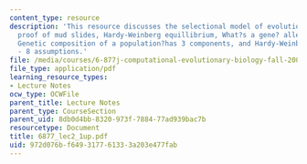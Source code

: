```yaml
---
content_type: resource
description: 'This resource discusses the selectional model of evolution, Fisher?s
  proof of mud slides, Hardy-Weinberg equillibrium, What?s a gene? alleles and genotypes:
  Genetic composition of a population?has 3 components, and Hardy-Weinberg equillibrium
  - 8 assumptions.'
file: /media/courses/6-877j-computational-evolutionary-biology-fall-2005/972d076bf649317761333a203e477fab_6877_lec2_1up.pdf
file_type: application/pdf
learning_resource_types:
- Lecture Notes
ocw_type: OCWFile
parent_title: Lecture Notes
parent_type: CourseSection
parent_uid: 8db0d4bb-8320-973f-7884-77ad939bac7b
resourcetype: Document
title: 6877_lec2_1up.pdf
uid: 972d076b-f649-3177-6133-3a203e477fab
---
```

